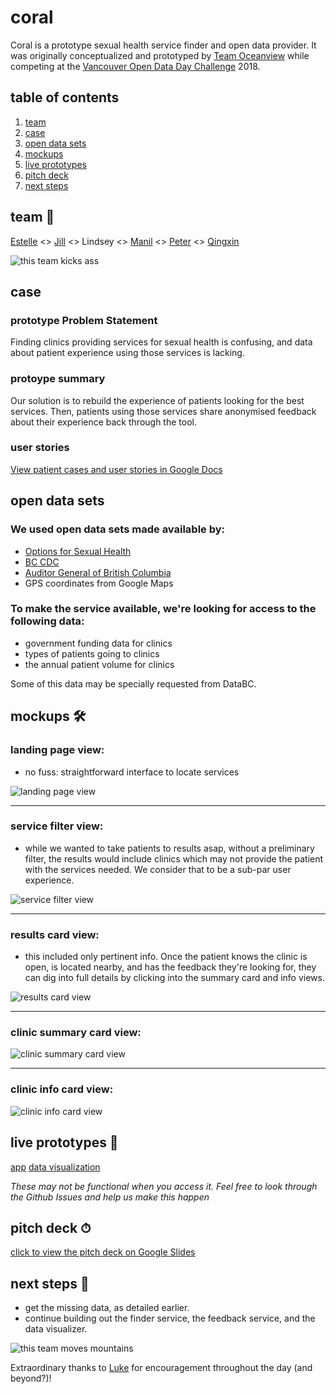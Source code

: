 # coral
Coral is a prototype sexual health service finder and open data provider. It was originally conceptualized and prototyped by [Team Oceanview](#team-) while competing at the [Vancouver Open Data Day Challenge](https://www.opendatabc.ca/) 2018.

## table of contents
1. [team](#team-)
2. [case](#case)
3. [open data sets](#open-data-sets)
9. [mockups](#mockups-)
9. [live prototypes](#live-prototypes-)
9. [pitch deck](#pitch-deck-)
9. [next steps](#next-steps-)

## team 💛
[Estelle](https://twitter.com/esteleedesign) <>
[Jill](https://github.com/topspinj) <>
Lindsey <>
[Manil](https://twitter.com/keywordnew) <>
[Peter](https://github.com/peter0083) <>
[Qingxin](https://github.com/qingxin-yuan)

![this team kicks ass](https://raw.githubusercontent.com/chowdhurian/team-oceanview/master/assets/team-morning.jpg)

## case

### prototype Problem Statement
Finding clinics providing services for sexual health is confusing, and data about patient experience using those services is lacking.

### protoype summary
Our solution is to rebuild the experience of patients looking for the best services. Then, patients using those services share anonymised feedback about their experience back through the tool.

### user stories
[View patient cases and user stories in Google Docs](https://docs.google.com/document/d/1GiYSv2s4QLZwA2YBogoyRy2jZTfoPtF1XsZ5aaM_pyo/edit?usp=sharing)

## open data sets

### We used open data sets made available by:
- [Options for Sexual Health](https://www.optionsforsexualhealth.org/)
- [BC CDC](http://www.bccdc.ca/)
- [Auditor General of British Columbia](http://www.bcauditor.com/)
- GPS coordinates from Google Maps

### To make the service available, we're looking for access to the following data:
- government funding data for clinics
- types of patients going to clinics
- the annual patient volume for clinics

Some of this data may be specially requested from DataBC.

## mockups 🛠

### landing page view:
* no fuss: straightforward interface to locate services

![landing page view](https://raw.githubusercontent.com/chowdhurian/team-oceanview/master/mockups/landing-page.jpg)

----

### service filter view:
* while we wanted to take patients to results asap, without a preliminary filter, the results would include clinics which may not provide the patient with the services needed. We consider that to be a sub-par user experience.

![service filter view](https://raw.githubusercontent.com/chowdhurian/team-oceanview/master/mockups/service-filter.jpg)

----

### results card view:
* this included only pertinent info. Once the patient knows the clinic is open, is located nearby, and has the feedback they're looking for, they can dig into full details by clicking into the summary card and info views.

![results card view](https://raw.githubusercontent.com/chowdhurian/team-oceanview/master/mockups/results-card.jpg)

----

### clinic summary card view:

![clinic summary card view](https://raw.githubusercontent.com/chowdhurian/team-oceanview/master/mockups/clinic-summary-card.jpg)

----

### clinic info card view:

![clinic info card view](https://raw.githubusercontent.com/chowdhurian/team-oceanview/master/mockups/clinic-info-card.jpg)

## live prototypes 🚜
[app](https://coral-rspqywhxtx.now.sh)
[data visualization](https://topspinj.shinyapps.io/bc_clinics/)

_These may not be functional when you access it. Feel free to look through the Github Issues and help us make this happen_

## pitch deck ⏱
[click to view the pitch deck on Google Slides](https://docs.google.com/presentation/d/1jDjC8Jm7n2CMxnUEO4l_8P6AkrphKEmIyTfpenRg71g/edit?usp=sharing)

## next steps 🚀
* get the missing data, as detailed earlier.
* continue building out the finder service, the feedback service, and the data visualizer.

![this team moves mountains](https://raw.githubusercontent.com/chowdhurian/team-oceanview/master/assets/team-night.jpg)

Extraordinary thanks to [Luke](https://twitter.com/lukec/status/970198281769779201) for encouragement throughout the day (and beyond?)!
